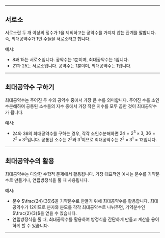 ***

## 서로소

서로소란 두 개 이상의 정수가 1을 제외하고는 공약수를 가지지 않는 관계를 말합니다. 즉, 최대공약수가 1인 수들을 서로소라고 합니다.

예시:

- 8과 15는 서로소입니다. 공약수는 1뿐이며, 최대공약수는 1입니다.
- 21과 25는 서로소입니다. 공약수는 1뿐이며, 최대공약수는 1입니다.

***

## 최대공약수 구하기

최대공약수는 주어진 두 수의 공약수 중에서 가장 큰 수를 의미합니다. 주어진 수를 소인수분해하여 공통된 소수들의 지수 중에서 가장 작은 지수를 모두 곱한 것이 최대공약수가 됩니다.

예시:

- 24와 36의 최대공약수를 구하는 경우, 각각 소인수분해하면 $24 = 2^3 \times 3$, $36 = 2^2 \times 3^2$입니다. 공통된 소수는 $2^2$와 $3^1$이므로 최대공약수는 $2^2 \times 3^1 = 12$입니다.

***

## 최대공약수의 활용

최대공약수는 다양한 수학적 문제에서 활용됩니다. 가장 대표적인 예시는 분수를 기약분수로 만들거나, 연립방정식을 풀 때 사용됩니다.

예시:

- 분수 $\frac{24}{36}$을 기약분수로 만들기 위해 최대공약수를 활용합니다. 최대공약수가 12이므로 분자와 분모를 각각 최대공약수로 나눠주면, 기약분수인 $\frac{2}{3}$을 얻을 수 있습니다.
- 연립방정식을 풀 때, 최대공약수를 활용하여 방정식을 간단하게 만들고 계산을 용이하게 할 수 있습니다.

***
